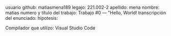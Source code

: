 usuario github: matiasmena189 
legajo: 221.002-2
apellido: mena
nombre: matias
numero y título del trabajo: Trabajo #0 — "Hello, World!
transcripción del enunciado: 
hipotesis:

Compilador que utilizo: Visual Studio Code 
